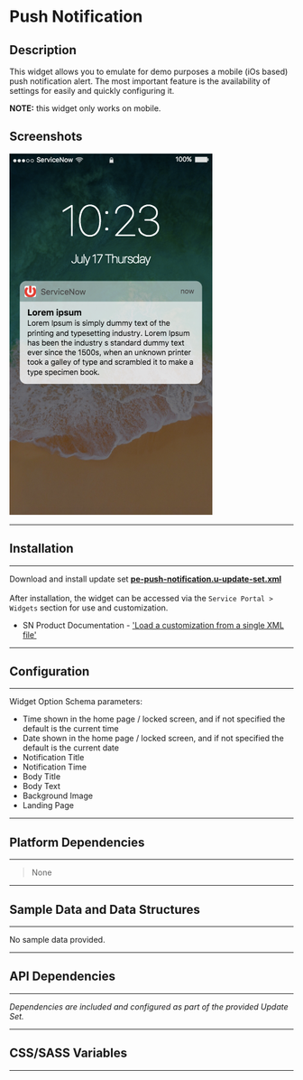 # Push Notification

## Description

This widget allows you to emulate for demo purposes a mobile (iOs based) push notification alert.
The most important feature is the availability of settings for easily and quickly configuring it.

**NOTE:** this widget only works on mobile.

## Screenshots
<kbd><img src="../images/pe-push-notification.png" /></kbd>

---
## Installation
---
Download and install update set **[pe-push-notification.u-update-set.xml](https://github.com/platform-experience/serviceportal-widget-library/blob/master/pe-push-notification/pe-push-notification.u-update-set.xml)** <br/><br/>
After installation, the widget can be accessed via the `Service Portal > Widgets` section for use and customization.<br/>

* SN Product Documentation - ['Load a customization from a single XML file'](https://docs.servicenow.com/bundle/kingston-application-development/page/build/system-update-sets/task/t_SaveAnUpdateSetAsAnXMLFile.html)

---
## Configuration
---
Widget Option Schema parameters:

- Time shown in the home page / locked screen, and if not specified the default is the current time
- Date shown in the home page / locked screen, and if not specified the default is the current date
- Notification Title
- Notification Time
- Body Title
- Body Text
- Background Image
- Landing Page

---
## Platform Dependencies
---
> None

---
## Sample Data and Data Structures
---
No sample data provided.

---
## API Dependencies
---
<i>Dependencies are included and configured as part of the provided Update Set.</i>

---
## CSS/SASS Variables
---
